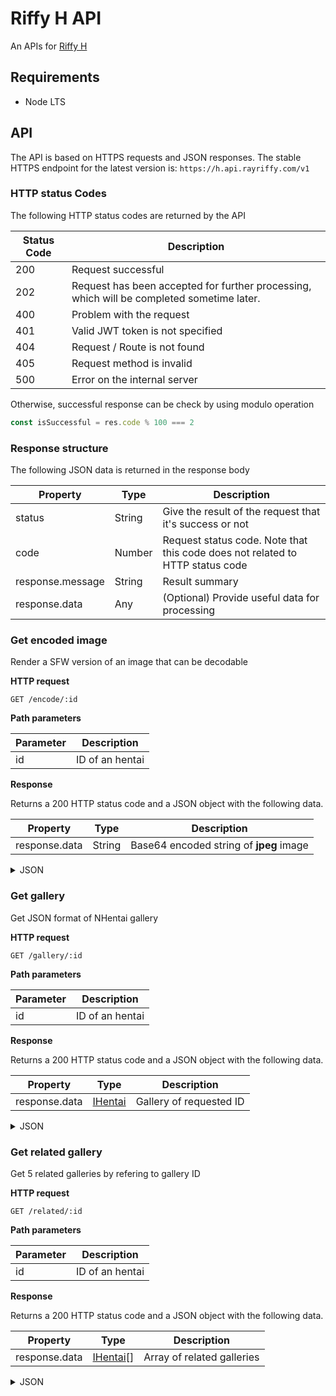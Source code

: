Riffy H API
===========

An APIs for [Riffy H](https://github.com/rayriffy/rayriffy-h)

Requirements
------------

- Node LTS

API
---

The API is based on HTTPS requests and JSON responses. The stable HTTPS endpoint for the latest version is: `https://h.api.rayriffy.com/v1`

### HTTP status Codes

The following HTTP status codes are returned by the API

| Status Code | Description                                                                               |
| ----------- | ----------------------------------------------------------------------------------------- |
| 200         | Request successful                                                                        |
| 202         | Request has been accepted for further processing, which will be completed sometime later. |
| 400         | Problem with the request                                                                  |
| 401         | Valid JWT token is not specified                                                          |
| 404         | Request / Route is not found                                                              |
| 405         | Request method is invalid                                                                 |
| 500         | Error on the internal server                                                              |

Otherwise, successful response can be check by using modulo operation

```javascript
const isSuccessful = res.code % 100 === 2
```

### Response structure

The following JSON data is returned in the response body

| Property         | Type   | Description                                                                   |
| ---------------- | ------ | ----------------------------------------------------------------------------- |
| status           | String | Give the result of the request that it's success or not                       |
| code             | Number | Request status code. Note that this code does not related to HTTP status code |
| response.message | String | Result summary                                                                |
| response.data    | Any    | (Optional) Provide useful data for processing                                 |

### Get encoded image

Render a SFW version of an image that can be decodable

**HTTP request**

`GET /encode/:id`

**Path parameters**

| Parameter | Description     |
| --------- | --------------- |
| id        | ID of an hentai |

**Response**

Returns a 200 HTTP status code and a JSON object with the following data.

| Property      | Type   | Description                             |
| ------------- | ------ | --------------------------------------- |
| response.data | String | Base64 encoded string of **jpeg** image |

<details>
<summary>JSON</summary>

```json
{
  "status": "success",
  "code": 201,
  "response": {
    "message": "image encoded",
    "data": "data:image/jpeg;base64,<base64 data>"
}
```
</details>

### Get gallery

Get JSON format of NHentai gallery

**HTTP request**

`GET /gallery/:id`

**Path parameters**

| Parameter | Description     |
| --------- | --------------- |
| id        | ID of an hentai |

**Response**

Returns a 200 HTTP status code and a JSON object with the following data.

| Property      | Type                                            | Description             |
| ------------- | ----------------------------------------------- | ----------------------- |
| response.data | [IHentai](src/routes/v1/core/@types/IHentai.ts) | Gallery of requested ID |

<details>
<summary>JSON</summary>

```json
{
  "status": "success",
  "code": 201,
  "response": {
    "message": "gallery obtained",
    "data": {
      "id": 153584,
      "media_id": "891754",
      "title": {
        "japanese": "[100円ロッカー] 風紀委員長のお仕事 (制服無双 放課後特別腔習編) [無修正]",
        "pretty": "Fuuki Iinchou no Oshigoto",
        "english": "[100yen locker] Fuuki Iinchou no Oshigoto (Seifuku Musou Houkago Tokubetsu Koushuu Hen) [Decensored]"
      },
      "images": {
        "cover": {
          "h": 508,
          "t": "p",
          "w": 350
        },
        "pages": [
          {
            "h": 1600,
            "t": "p",
            "w": 1102
          },
          {
            "h": 1600,
            "t": "p",
            "w": 1104
          },
          {
            "h": 1600,
            "t": "p",
            "w": 1104
          },
          {
            "h": 1600,
            "t": "p",
            "w": 1105
          }
        ]
      },
      "tags": [
        {
          "id": 6346,
          "name": "japanese",
          "type": "language"
        },
        {
          "id": 8693,
          "name": "uncensored",
          "type": "tag"
        },
        {
          "id": 10314,
          "name": "schoolgirl uniform",
          "type": "tag"
        },
        {
          "id": 13720,
          "name": "nakadashi",
          "type": "tag"
        },
        {
          "id": 20035,
          "name": "x-ray",
          "type": "tag"
        },
        {
          "id": 20905,
          "name": "full color",
          "type": "tag"
        },
        {
          "id": 25601,
          "name": "small breasts",
          "type": "tag"
        },
        {
          "id": 28521,
          "name": "voyeurism",
          "type": "tag"
        },
        {
          "id": 29513,
          "name": "100yen locker",
          "type": "artist"
        },
        {
          "id": 33173,
          "name": "manga",
          "type": "category"
        }
      ]
    }
  }
}
```
</details>

### Get related gallery

Get 5 related galleries by refering to gallery ID

**HTTP request**

`GET /related/:id`

**Path parameters**

| Parameter | Description     |
| --------- | --------------- |
| id        | ID of an hentai |

**Response**

Returns a 200 HTTP status code and a JSON object with the following data.

| Property      | Type                                              | Description                |
| ------------- | ------------------------------------------------- | -------------------------- |
| response.data | [IHentai](src/routes/v1/core/@types/IHentai.ts)[] | Array of related galleries |

<details>
<summary>JSON</summary>

```json
{
  "status": "success",
  "code": 201,
  "response": {
    "message": "related gallery obtained",
    "data": [
      {
        "id": 138020,
        "media_id": "829651",
        "title": {
          "japanese": "(コミティア100) [JUNKLAND2 (紙魚丸)] 浴室の異形(一) [無修正]",
          "pretty": "Yokushitsu no Igyou",
          "english": "(COMITIA100) [JUNKLAND2 (Shimimaru)] Yokushitsu no Igyou (Ichi) [Decensored]"
        },
        "images": {
          "cover": {
            "h": 497,
            "t": "j",
            "w": 350
          },
          "pages": [
            {
              "h": 1705,
              "t": "j",
              "w": 1200
            },
            {
              "h": 1705,
              "t": "j",
              "w": 1200
            },
            {
              "h": 1705,
              "t": "j",
              "w": 1200
            },
            {
              "h": 1705,
              "t": "j",
              "w": 1200
            },
            {
              "h": 1705,
              "t": "j",
              "w": 1200
            },
            {
              "h": 1705,
              "t": "j",
              "w": 1200
            },
            {
              "h": 1705,
              "t": "j",
              "w": 1200
            },
            {
              "h": 1705,
              "t": "j",
              "w": 1200
            },
            {
              "h": 1705,
              "t": "j",
              "w": 1200
            },
            {
              "h": 1705,
              "t": "j",
              "w": 1200
            },
            {
              "h": 1705,
              "t": "j",
              "w": 1200
            },
            {
              "h": 1705,
              "t": "j",
              "w": 1200
            },
            {
              "h": 1705,
              "t": "j",
              "w": 1200
            },
            {
              "h": 1705,
              "t": "j",
              "w": 1200
            },
            {
              "h": 1705,
              "t": "j",
              "w": 1200
            },
            {
              "h": 1705,
              "t": "j",
              "w": 1200
            },
            {
              "h": 1705,
              "t": "j",
              "w": 1200
            },
            {
              "h": 1705,
              "t": "j",
              "w": 1200
            },
            {
              "h": 1705,
              "t": "j",
              "w": 1200
            },
            {
              "h": 1705,
              "t": "j",
              "w": 1200
            },
            {
              "h": 1705,
              "t": "j",
              "w": 1200
            },
            {
              "h": 1705,
              "t": "j",
              "w": 1200
            },
            {
              "h": 1705,
              "t": "j",
              "w": 1200
            },
            {
              "h": 1705,
              "t": "j",
              "w": 1200
            }
          ]
        },
        "tags": [
          {
            "id": 33172,
            "name": "doujinshi",
            "type": "category"
          },
          {
            "id": 6346,
            "name": "japanese",
            "type": "language"
          },
          {
            "id": 32224,
            "name": "eggs",
            "type": "tag"
          },
          {
            "id": 30083,
            "name": "shimimaru",
            "type": "artist"
          },
          {
            "id": 29224,
            "name": "impregnation",
            "type": "tag"
          },
          {
            "id": 28521,
            "name": "voyeurism",
            "type": "tag"
          },
          {
            "id": 20035,
            "name": "x-ray",
            "type": "tag"
          },
          {
            "id": 18567,
            "name": "monster",
            "type": "tag"
          },
          {
            "id": 10314,
            "name": "schoolgirl uniform",
            "type": "tag"
          },
          {
            "id": 9661,
            "name": "cervix penetration",
            "type": "tag"
          },
          {
            "id": 8693,
            "name": "uncensored",
            "type": "tag"
          },
          {
            "id": 8653,
            "name": "netorare",
            "type": "tag"
          },
          {
            "id": 8378,
            "name": "glasses",
            "type": "tag"
          },
          {
            "id": 7752,
            "name": "schoolboy uniform",
            "type": "tag"
          },
          {
            "id": 2707,
            "name": "junkland2",
            "type": "group"
          }
        ]
      },
    ]
  }
}
```
</details>
